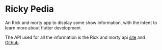 # Ricky Pedia

An Rick and morty app to display some show information, with the intent to learn more about flutter development.

The API used for all the information is the Rick and morty api [site](https://rickandmortyapi.com/) and [Github](https://github.com/afuh/rick-and-morty-api).


